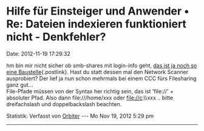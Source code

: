 Hilfe für Einsteiger und Anwender • Re: Dateien indexieren funktioniert nicht - Denkfehler?
===========================================================================================

Date: 2012-11-19 17:29:32

hm bin mir nicht sicher ob smb-shares mit login-info geht, [das ist ja
noch so eine
Baustelle](http://forum.yacy-websuche.de/viewtopic.php?f=9&t=4540){.postlink}.
Hast du statt dessen mal den Network Scanner ausprobiert? Der lief ja
nun schon mehrmals bei einem CCC fürs Filesharing ganz gut\...\
File-Pfade müssen von der Syntax her richtig sein, das ist \'file://\' +
absoluter Pfad. Also dann file:///home/xxx oder <file://c>:\\\\xxx ..
bitte dreifachslash und doppelbackslash beachten.

Statistik: Verfasst von
[Orbiter](http://forum.yacy-websuche.de/memberlist.php?mode=viewprofile&u=2)
--- Mo Nov 19, 2012 5:29 pm

------------------------------------------------------------------------
